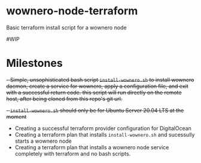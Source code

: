 # wownero-node-terraform
Basic terraform install script for a wownero node

#WIP

# Milestones
~~- Simple, unsophisticated bash script `install-wownero.sh` to install wownero daemon, create a service for wownero, apply a configuration file, and exit with a successful return code. this script will run directly on the remote host, after being cloned from this repo's git url.~~

~~- `install-wownero.sh` should only be for Ubuntu Server 20.04 LTS at the moment~~

- Creating a successful terraform provider configuration for DigitalOcean
- Creating a terraform plan that installs `install-wownero.sh` and sucessully starts a wownero node
- Creating a terraform plan that installs a wownero node service completely with terraform and no bash scripts.
